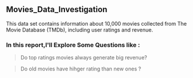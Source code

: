 ## Movies_Data_Investigation
This data set contains information about 10,000 movies collected from The Movie Database (TMDb), including user ratings and revenue.
### In this report,I'll Explore Some Questions like :

> Do top ratings movies always generate big revenue?

> Do old movies have hihger rating than new ones ?
